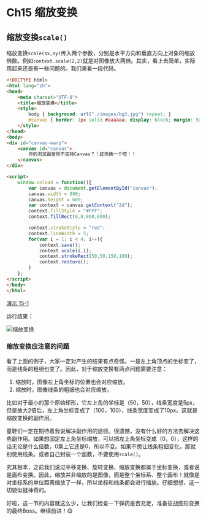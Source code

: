 # Ch15 缩放变换

## 缩放变换`scale()`

缩放变换`scale(sx,sy)`传入两个参数，分别是水平方向和垂直方向上对象的缩放倍数。例如`context.scale(2,2)`就是对图像放大两倍。其实，看上去简单，实际用起来还是有一些问题的。我们来看一段代码。

```HTML
<!DOCTYPE html>
<html lang="zh">
<head>
    <meta charset="UTF-8">
    <title>缩放变换</title>
    <style>
        body { background: url("./images/bg3.jpg") repeat; }
        #canvas { border: 1px solid #aaaaaa; display: block; margin: 50px auto; }
    </style>
</head>
<body>
<div id="canvas-warp">
    <canvas id="canvas">
        你的浏览器居然不支持Canvas？！赶快换一个吧！！
    </canvas>
</div>

<script>
    window.onload = function(){
        var canvas = document.getElementById("canvas");
        canvas.width = 800;
        canvas.height = 600;
        var context = canvas.getContext("2d");
        context.fillStyle = "#FFF";
        context.fillRect(0,0,800,600);

        context.strokeStyle = "red";
        context.lineWidth = 5;
        for(var i = 1; i < 4; i++){
            context.save();
            context.scale(i,i);
            context.strokeRect(50,50,150,100);
            context.restore();
        }
    };
</script>
</body>
</html>
```

[演示 15-1](http://airingursb.github.io/canvas/Canvas/15/15-1.html)

运行结果：

![缩放变换](http://airing.ursb.me/edu15-1.png)

### 缩放变换应注意的问题

看了上面的例子，大家一定对产生的结果有点奇怪。一是左上角顶点的坐标变了，而是线条的粗细也变了。因此，对于缩放变换有两点问题需要注意：

1. 缩放时，图像左上角坐标的位置也会对应缩放。
2. 缩放时，图像线条的粗细也会对应缩放。

比如对于最小的那个原始矩形，它左上角的坐标是（50，50），线条宽度是5px，但是放大2倍后，左上角坐标变成了（100，100），线条宽度变成了10px。这就是缩放变换的副作用。

童鞋们一定在期待着我说解决副作用的途径。很遗憾，没有什么好的方法去解决这些副作用。如果想固定左上角坐标缩放，可以把左上角坐标变成（0，0），这样的话无论是什么倍数，0乘上它还是0，所以不变。如果不想让线条粗细变化，那就别使用线条。或者自己封装一个函数，不要使用`scale()`。

究其根本，之前我们说过平移变换、旋转变换、缩放变换都属于坐标变换，或者说是画布变换。因此，缩放并非缩放的是图像，而是整个坐标系、整个画布！就像是对坐标系的单位距离缩放了一样，所以坐标和线条都会进行缩放。仔细想想，这一切貌似挺神奇的。

好啦，这一节的内容就这么少，让我们检查一下弹药是否充足，准备征战图形变换的最终Boss。继续前进！😋
